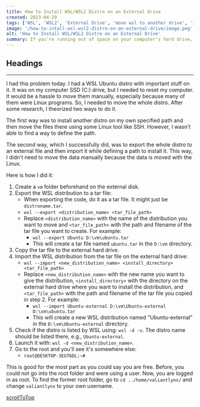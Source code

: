 ```yaml
---
title: How to Install WSL/WSL2 Distro on an External Drive
created: 2023-04-29
tags: ['WSL', 'WSL2', 'External Drive', 'move wsl to another drive', 'install wsl on different drive', 'wsl move to another drive']
image: '/how-to-intall-wsl-wsl2-distro-on-an-external-drive/image.png'
alt: 'How to Install WSL/WSL2 Distro on an External Drive'
summary: If you're running out of space on your computer's hard drive, you can install WSL/WSL2 distro on an external drive. This will allow you to free up space on your computer's hard drive while still being able to use WSL/WSL2.
---
```


## Headings

---

I had this problem today. I had a WSL Ubuntu distro with important stuff on it. It was on my computer SSD (C:\) drive, but I needed to reset my computer. It would be a hassle to move them manually, especially because many of them were Linux programs. So, I needed to move the whole distro. After some research, I theorized two ways to do it.

The first way was to install another distro on my own specified path and then move the files there using some Linux tool like SSH. However, I wasn't able to find a way to define the path.

The second way, which I successfully did, was to export the whole distro to an external file and then import it while defining a path to install it. This way, I didn't need to move the data manually because the data is moved with the Linux.

Here is how I did it:

1. Create a `vm` folder beforehand on the external disk.
2. Export the WSL distribution to a tar file:
   - When exporting the code, do it as a tar file. It might just be `distroname.tar`.
   - `wsl --export <distribution_name> <tar_file_path>`
   - Replace `<distribution_name>` with the name of the distribution you want to move and `<tar_file_path>` with the path and filename of the tar file you want to create. For example:
     - `wsl --export Ubuntu D:\vm\ubuntu.tar`
     - This will create a tar file named `ubuntu.tar` in the `D:\vm` directory.
3. Copy the tar file to the external hard drive.
4. Import the WSL distribution from the tar file on the external hard drive:
   - `wsl --import <new_distribution_name> <install_directory> <tar_file_path>`
   - Replace `<new_distribution_name>` with the new name you want to give the distribution, `<install_directory>` with the directory on the external hard drive where you want to install the distribution, and `<tar_file_path>` with the path and filename of the tar file you copied in step 2. For example:
     - `wsl --import Ubuntu-external D:\vm\Ubuntu-external D:\vm\ubuntu.tar`
     - This will create a new WSL distribution named "Ubuntu-external" in the `D:\vm\Ubuntu-external` directory.
5. Check if the distro is listed by WSL using: `wsl -d -v`. The distro name should be listed there, e.g., `Ubuntu-external`.
6. Launch it with: `wsl -d <new_distribution_name>`.
7. Go to the root and you'll see it's somewhere else:
   - `root@DESKTOP-3EGT6DL:~#`

This is good for the most part as you could say you are free. Before, you could not go into the root folder and were using a user. Now, you are logged in as root. To find the former root folder, go to `cd ../home/valiantlynx/` and change `valiantlynx` to your own username.

[scrollToTop](#headings)
